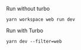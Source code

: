 Run without turbo 
```
yarn workspace web run dev
```

Run with Turbo
```
yarn dev --filter=web
```
